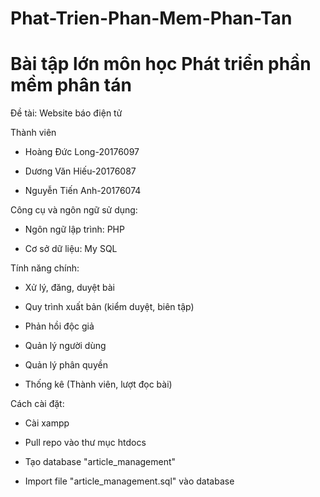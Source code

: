 # Phat-Trien-Phan-Mem-Phan-Tan
# Bài tập lớn môn học Phát triển phần mềm phân tán

Đề tài: Website báo điện tử

Thành viên

- Hoàng Đức Long-20176097

- Dương Văn Hiếu-20176087

- Nguyễn Tiến Anh-20176074

Công cụ và ngôn ngữ sử dụng:

- Ngôn ngữ lập trình: PHP

- Cơ sở dữ liệu: My SQL

Tính năng chính:

- Xử lý, đăng, duyệt bài

- Quy trình xuất bản (kiểm duyệt, biên tập)

- Phản hồi độc giả

- Quản lý người dùng

- Quản lý phân quyền

- Thống kê (Thành viên, lượt đọc bài)

Cách cài đặt:

- Cài xampp

- Pull repo vào thư mục htdocs

- Tạo database "article_management"

- Import file "article_management.sql" vào database
